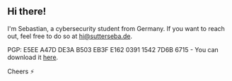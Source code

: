 ## Hi there!

I'm Sebastian, a cybersecurity student from Germany. If you want to reach out, feel free to do so at <hi@sutterseba.de>.

PGP: E5EE A47D DE3A B503 EB3F E162 0391 1542 7D6B 6715 - You can download it [here](https://github.com/sutterseba/sutterseba/blob/main/sutterseba.asc).

Cheers ⚡
